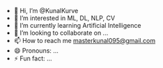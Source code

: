 - 👋 Hi, I’m @KunalKurve
- 👀 I’m interested in ML, DL, NLP, CV
- 🌱 I’m currently learning Artificial Intelligence
- 💞️ I’m looking to collaborate on ...
- 📫 How to reach me masterkunal095@gmail.com
- 😄 Pronouns: ...
- ⚡ Fun fact: ...

<!---
KunalKurve/KunalKurve is a ✨ special ✨ repository because its `README.md` (this file) appears on your GitHub profile.
You can click the Preview link to take a look at your changes.
--->
